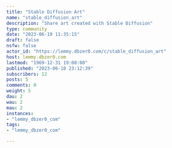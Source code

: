 ```yaml
---
title: "Stable Diffusion Art" 
name: "stable_diffusion_art"
description: "Share art created with Stable Diffusion"
type: community
date: "2023-06-19 11:35:15"
draft: false
nsfw: false
actor_id: "https://lemmy.dbzer0.com/c/stable_diffusion_art"
host: lemmy.dbzer0.com
lastmod: "1969-12-31 19:00:00"
published: "2023-06-18 23:12:39"
subscribers: 12
posts: 5
comments: 0
weight: 5
dau: 2
wau: 2
mau: 2
instances:
- "lemmy_dbzer0_com"
tags: 
- "lemmy_dbzer0_com"

---
```

